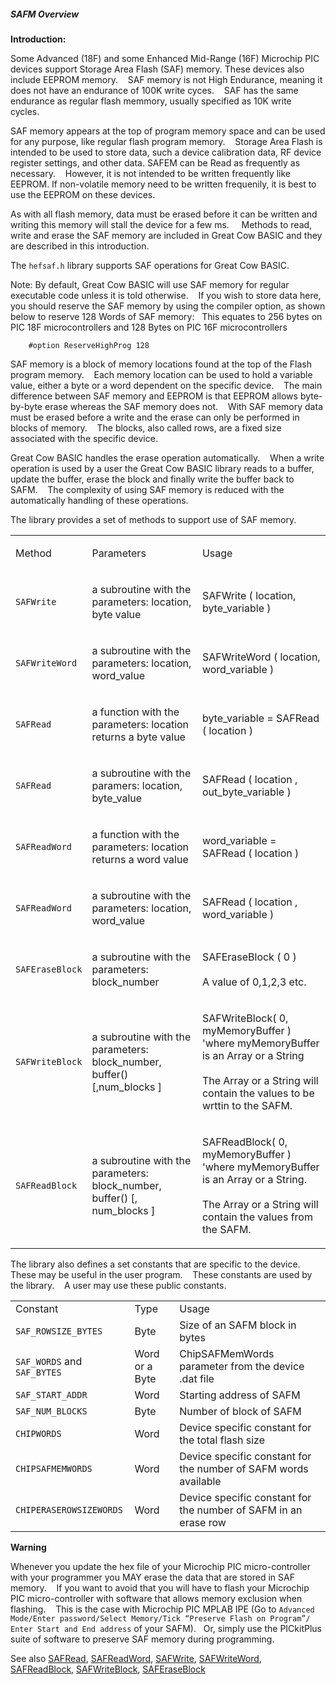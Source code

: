 <div class="section">

<div class="titlepage">

<div>

<div>

##### <span id="safm_overview"></span>SAFM Overview

</div>

</div>

</div>

<span class="strong">**Introduction:**</span>

Some Advanced (18F) and some Enhanced Mid-Range (16F) Microchip PIC
devices support Storage Area Flash (SAF) memory. These devices also
include EEPROM memory.    SAF memory is not High Endurance, meaning it
does not have an endurance of 100K write cyces.    SAF has the same
endurance as regular flash memmory, usually specified as 10K write
cycles.     
  
SAF memory appears at the top of program memory space and can be used
for any purpose, like regular flash program memory.    Storage Area
Flash is intended to be used to store data, such a device calibration
data, RF device register settings, and other data. SAFEM can be Read as
frequently as necessary.    However, it is not intended to be written
frequently like EEPROM. If non-volatile memory need to be written
frequenily, it is best to use the EEPROM on these devices.  
  
As with all flash memory, data must be erased before it can be written
and writing this memory will stall the device for a few ms.     Methods
to read, write and erase the SAF memory are included in Great Cow BASIC
and they are described in this introduction.  
  
The `hefsaf.h` library supports SAF operations for Great Cow BASIC.  
  
Note: By default, Great Cow BASIC will use SAF memory for regular
executable code unless it is told otherwise.    If you wish to store
data here, you should reserve the SAF memory by using the compiler
option, as shown below to reserve 128 Words of SAF memory:   This
equates to 256 bytes on PIC 18F microcontrollers and 128 Bytes on PIC
16F microcontrollers

``` screen
    #option ReserveHighProg 128
```

SAF memory is a block of memory locations found at the top of the Flash
program memory.    Each memory location can be used to hold a variable
value, either a byte or a word dependent on the specific device.    The
main difference between SAF memory and EEPROM is that EEPROM allows
byte-by-byte erase whereas the SAF memory does not.    With SAF memory
data must be erased before a write and the erase can only be performed
in blocks of memory.    The blocks, also called rows, are a fixed size
associated with the specific device.     
  
Great Cow BASIC handles the erase operation automatically.    When a
write operation is used by a user the Great Cow BASIC library reads to a
buffer, update the buffer, erase the block and finally write the buffer
back to SAFM.    The complexity of using SAF memory is reduced with the
automatically handling of these operations.     
  
The library provides a set of methods to support use of SAF memory.  
  

<div class="informaltable">

<table data-border="1" width="80%">
<tbody>
<tr class="odd">
<td style="text-align: left;"><p>Method</p></td>
<td style="text-align: left;"><p>Parameters</p></td>
<td style="text-align: left;"><p>Usage</p></td>
</tr>
<tr class="even">
<td style="text-align: left;"><p><code class="literal">SAFWrite</code></p></td>
<td style="text-align: left;"><p>a subroutine with the parameters: location, byte value</p></td>
<td style="text-align: left;"><p>SAFWrite ( location, byte_variable )</p></td>
</tr>
<tr class="odd">
<td style="text-align: left;"><p><code class="literal">SAFWriteWord</code></p></td>
<td style="text-align: left;"><p>a subroutine with the parameters: location, word_value</p></td>
<td style="text-align: left;"><p>SAFWriteWord ( location, word_variable )</p></td>
</tr>
<tr class="even">
<td style="text-align: left;"><p><code class="literal">SAFRead</code></p></td>
<td style="text-align: left;"><p>a function with the parameters: location returns a byte value</p></td>
<td style="text-align: left;"><p>byte_variable = SAFRead ( location )</p></td>
</tr>
<tr class="odd">
<td style="text-align: left;"><p><code class="literal">SAFRead</code></p></td>
<td style="text-align: left;"><p>a subroutine with the paramers: location, byte_value</p></td>
<td style="text-align: left;"><p>SAFRead ( location , out_byte_variable )</p></td>
</tr>
<tr class="even">
<td style="text-align: left;"><p><code class="literal">SAFReadWord</code></p></td>
<td style="text-align: left;"><p>a function with the parameters: location returns a word value</p></td>
<td style="text-align: left;"><p>word_variable = SAFRead ( location )</p></td>
</tr>
<tr class="odd">
<td style="text-align: left;"><p><code class="literal">SAFReadWord</code></p></td>
<td style="text-align: left;"><p>a subroutine with the parameters: location, word_value</p></td>
<td style="text-align: left;"><p>SAFRead ( location , word_variable )</p></td>
</tr>
<tr class="even">
<td style="text-align: left;"><p><code class="literal">SAFEraseBlock</code></p></td>
<td style="text-align: left;"><p>a subroutine with the parameters: block_number</p></td>
<td style="text-align: left;"><p>SAFEraseBlock ( 0 )<br />
<br />
A value of 0,1,2,3 etc.</p></td>
</tr>
<tr class="odd">
<td style="text-align: left;"><p><code class="literal">SAFWriteBlock</code></p></td>
<td style="text-align: left;"><p>a subroutine with the parameters: block_number, buffer() [,num_blocks ]</p></td>
<td style="text-align: left;"><p>SAFWriteBlock( 0, myMemoryBuffer ) 'where myMemoryBuffer is an Array or a String<br />
<br />
The Array or a String will contain the values to be wrttin to the SAFM.</p></td>
</tr>
<tr class="even">
<td style="text-align: left;"><p><code class="literal">SAFReadBlock</code></p></td>
<td style="text-align: left;"><p>a subroutine with the parameters: block_number, buffer() [, num_blocks ]</p></td>
<td style="text-align: left;"><p>SAFReadBlock( 0, myMemoryBuffer ) 'where myMemoryBuffer is an Array or a String.<br />
<br />
The Array or a String will contain the values from the SAFM.</p></td>
</tr>
</tbody>
</table>

</div>

  
  
The library also defines a set constants that are specific to the
device.    These may be useful in the user program.    These constants
are used by the library.    A user may use these public constants.  
  

<div class="informaltable">

|                             |                |                                                                 |
|:----------------------------|:---------------|:----------------------------------------------------------------|
| Constant                    | Type           | Usage                                                           |
| `SAF_ROWSIZE_BYTES`         | Byte           | Size of an SAFM block in bytes                                  |
| `SAF_WORDS` and `SAF_BYTES` | Word or a Byte | ChipSAFMemWords parameter from the device .dat file             |
| `SAF_START_ADDR`            | Word           | Starting address of SAFM                                        |
| `SAF_NUM_BLOCKS`            | Byte           | Number of block of SAFM                                         |
| `CHIPWORDS`                 | Word           | Device specific constant for the total flash size               |
| `CHIPSAFMEMWORDS`           | Word           | Device specific constant for the number of SAFM words available |
| `CHIPERASEROWSIZEWORDS`     | Word           | Device specific constant for the number of SAFM in an erase row |

</div>

  
<span class="strong">**Warning**</span>  
  
Whenever you update the hex file of your Microchip PIC micro-controller
with your programmer you MAY erase the data that are stored in SAF
memory.    If you want to avoid that you will have to flash your
Microchip PIC micro-controller with software that allows memory
exclusion when flashing.    This is the case with Microchip PIC MPLAB
IPE (Go to
`Advanced Mode/Enter password/Select Memory/Tick “Preserve Flash on Program”/ Enter Start and End address`
of your SAFM).   Or, simply use the PICkitPlus suite of software to
preserve SAF memory during programming.  
  
See also
<a href="safread" class="link" title="SAFRead">SAFRead</a>,
<a href="safreadword" class="link" title="SAFReadWord">SAFReadWord</a>,
<a href="safwrite" class="link" title="SAFWrite">SAFWrite</a>,
<a href="safwriteword" class="link" title="SAFWriteWord">SAFWriteWord</a>,
<a href="safreadblock" class="link" title="SAFReadBlock">SAFReadBlock</a>,
<a href="safwriteblock" class="link" title="SAFWriteBlock">SAFWriteBlock</a>,
<a href="saferaseblock" class="link" title="SAFEraseBlock">SAFEraseBlock</a>

</div>
